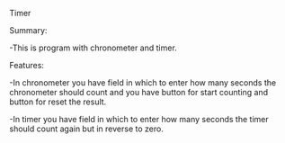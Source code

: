 Timer 

Summary:

-This is program with chronometer and timer.

Features:

-In chronometer you have field in which to enter how many seconds the chronometer should count and you have button for start counting and button for reset the result.

-In timer you have field in which to enter how many seconds the timer should count again but in reverse to zero.